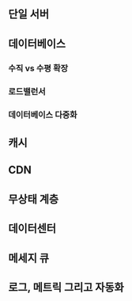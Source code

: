 ## 단일 서버

## 데이터베이스

### 수직 vs 수평 확장

### 로드밸런서

### 데이터베이스 다중화

## 캐시

## CDN

## 무상태 계층

## 데이터센터

## 메세지 큐

## 로그, 메트릭 그리고 자동화

